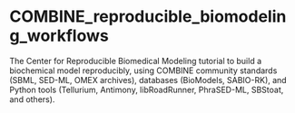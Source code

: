 # COMBINE_reproducible_biomodeling_workflows
The Center for Reproducible Biomedical Modeling tutorial to build a biochemical model reproducibly, using COMBINE community standards (SBML, SED-ML, OMEX archives), databases (BioModels, SABIO-RK), and Python tools (Tellurium, Antimony, libRoadRunner, PhraSED-ML, SBStoat, and others).
